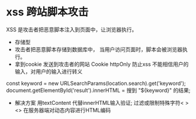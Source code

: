 # xss 跨站脚本攻击
XSS 是攻击者把恶意脚本注入到页面中，让浏览器执行。

- 存储型
 - 攻击者把恶意脚本存储到数据库中， 当用户访问页面时，脚本会被浏览器执行。
 - 拿到cookie 发送到攻击者的网站
   Cookie httpOnly 防止xss
 不能相信用户的输入，对用户的输入进行转义
 <script> &lt;script&gt; html转译

- DOM型 输入立即执行
- 反射型 
 http://example.com/search?keyword=<script>alert('XSS')</script> 
 const keyword = new URLSearchParams(location.search).get('keyword');
  document.getElementById('result').innerHTML = 搜到 "${keyword}" 的结果;

- 解决方案
  用textContent 代替innerHTML输入验证;
  过滤或限制特殊字符< > &lt;&gt; 在服务器端对动态内容进行HTML编码
